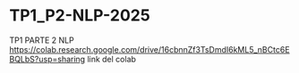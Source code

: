 # TP1_P2-NLP-2025
TP1 PARTE 2 NLP
https://colab.research.google.com/drive/16cbnnZf3TsDmdI6kML5_nBCtc6EBQLbS?usp=sharing
link del colab

